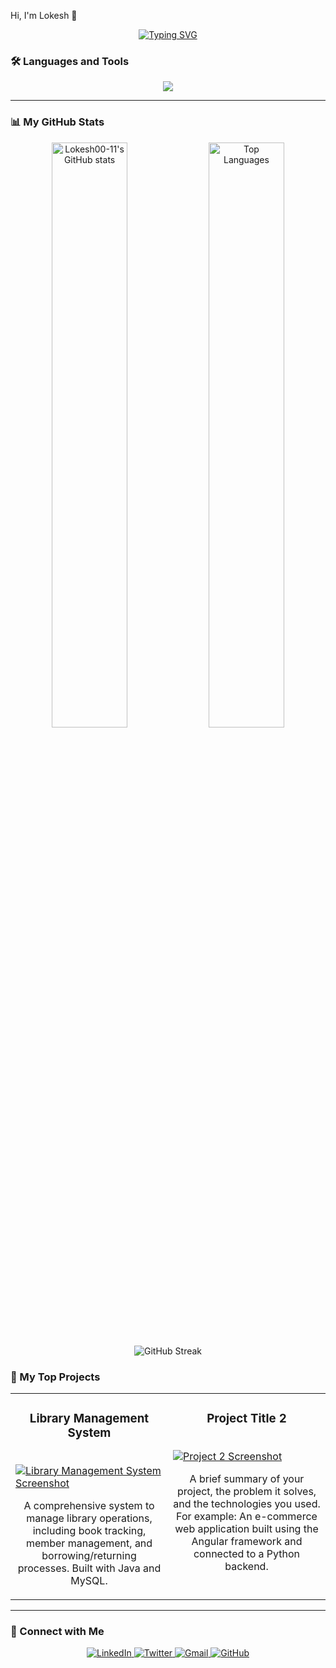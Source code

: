 Hi, I'm Lokesh 👋

<p align="center">
  <a href="https://Lokesh00-11.github.io/" target="_blank">
   <img src="https://readme-typing-svg.demolab.com?font=Fira+Code&weight=700&size=30&pause=1000&color=3B82F6&center=true&vCenter=true&width=435&lines=Software+Developer;Creative+Problem+Solver;Lifelong+Learner" alt="Typing SVG" />
  </a>
</p>


### 🛠️ Languages and Tools

<p align="center">
  <a href="https://skillicons.dev">
    <img src="https://skillicons.dev/icons?i=java,py,c,angular,html,css,js,mysql,git,github,vscode,linux" />
  </a>
</p>

---

### 📊 My GitHub Stats

<p align="center">
  <img align="center" src="https://github-readme-stats.vercel.app/api?username=Lokesh00-11&show_icons=true&locale=en&theme=tokyonight" alt="Lokesh00-11's GitHub stats" width="49%"/>
  <img align="center" src="https://github-readme-stats.vercel.app/api/top-langs?username=Lokesh00-11&layout=compact&locale=en&theme=tokyonight" alt="Top Languages" width="49%"/>
</p>
<p align="center">
  <img align="center" src="https://github-readme-streak-stats.herokuapp.com/?user=Lokesh00-11&theme=tokyonight" alt="GitHub Streak" />
</p>

### 🚀 My Top Projects

<table width="100%">
  <tr>
    <td width="50%" valign="top">
      <h3 align="center">Library Management System</h3>
      <br />
      <a target="_blank" href="[LINK_TO_YOUR_PROJECT_1]">
        <img src="[LINK_TO_YOUR_PROJECT_IMAGE_1]" alt="Library Management System Screenshot"/>
      </a>
      <br />
      <p align="center">
        A comprehensive system to manage library operations, including book tracking, member management, and borrowing/returning processes. Built with Java and MySQL.
      </p>
    </td>
    <td width="50%" valign="top">
      <h3 align="center">Project Title 2</h3>
      <br />
      <a target="_blank" href="[LINK_TO_YOUR_PROJECT_2]">
        <img src="[LINK_TO_YOUR_PROJECT_IMAGE_2]" alt="Project 2 Screenshot"/>
      </a>
      <br />
      <p align="center">
        A brief summary of your project, the problem it solves, and the technologies you used. For example: An e-commerce web application built using the Angular framework and connected to a Python backend.
      </p>
    </td>
  </tr>
</table>

---

### 🤝 Connect with Me

<p align="center">
  <a href="https://www.linkedin.com/in/chowduvada-lokesh" target="_blank">
    <img src="https://img.shields.io/badge/LinkedIn-0A66C2?style=for-the-badge&logo=linkedin&logoColor=white" alt="LinkedIn"/>
  </a>
  <a href="https://twitter.com/[YOUR_TWITTER_USERNAME]" target="_blank">
    <img src="https://img.shields.io/badge/Twitter-1DA1F2?style=for-the-badge&logo=twitter&logoColor=white" alt="Twitter"/>
  </a>
  <a href="mailto:Lokeshchowduvada11@gmail.com" target="_blank">
    <img src="https://img.shields.io/badge/Gmail-EA4335?style=for-the-badge&logo=gmail&logoColor=white" alt="Gmail"/>
  </a>
  <a href="https://github.com/Lokesh00-11" target="_blank">
    <img src="https://img.shields.io/badge/GitHub-181717?style=for-the-badge&logo=github&logoColor=white" alt="GitHub"/>
  </a>
</p>

